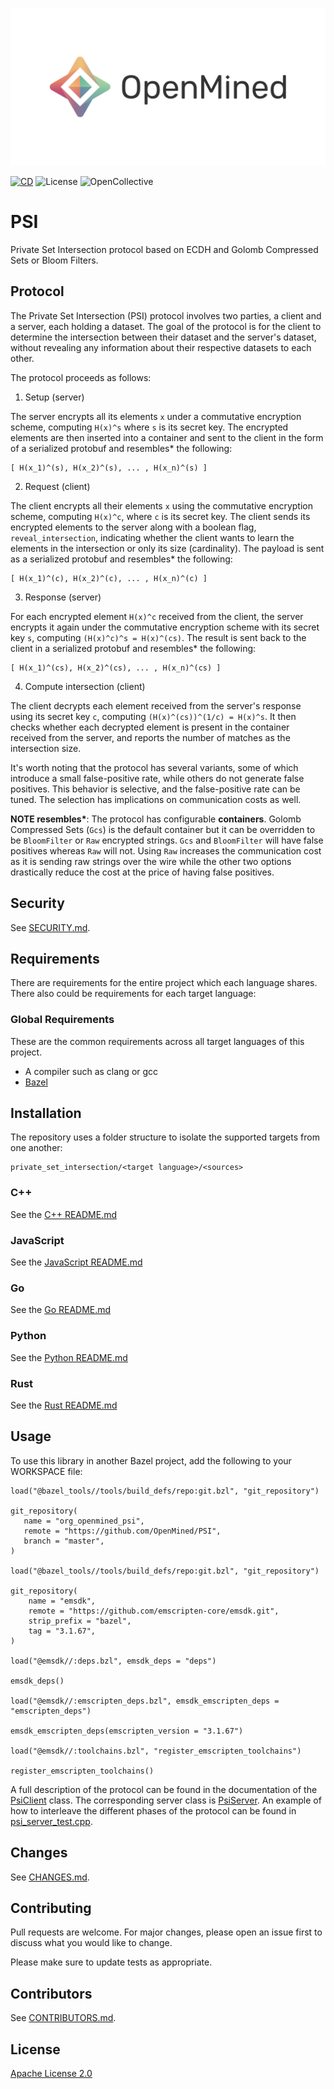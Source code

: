![om-logo](https://github.com/OpenMined/design-assets/blob/master/logos/OM/horizontal-primary-trans.png)

[![CD](https://github.com/OpenMined/PSI/actions/workflows/CD.yml/badge.svg?event=release)](https://github.com/OpenMined/PSI/actions/workflows/CD.yml)
![License](https://img.shields.io/github/license/OpenMined/PSI)
![OpenCollective](https://img.shields.io/opencollective/all/openmined)

# PSI

Private Set Intersection protocol based on ECDH and Golomb Compressed Sets or
Bloom Filters.

## Protocol

The Private Set Intersection (PSI) protocol involves two parties, a client and a
server, each holding a dataset. The goal of the protocol is for the client to
determine the intersection between their dataset and the server's dataset,
without revealing any information about their respective datasets to each other.

The protocol proceeds as follows:

1. Setup (server)

The server encrypts all its elements `x` under a commutative encryption scheme,
computing `H(x)^s` where `s` is its secret key. The encrypted elements are then
inserted into a container and sent to the client in the form of a serialized
protobuf and resembles* the following:

```
[ H(x_1)^(s), H(x_2)^(s), ... , H(x_n)^(s) ]
```

2. Request (client)

The client encrypts all their elements `x` using the commutative encryption
scheme, computing `H(x)^c`, where `c` is its secret key. The client sends its
encrypted elements to the server along with a boolean flag,
`reveal_intersection`, indicating whether the client wants to learn the elements
in the intersection or only its size (cardinality). The payload is sent as a
serialized protobuf and resembles* the following:

```
[ H(x_1)^(c), H(x_2)^(c), ... , H(x_n)^(c) ]
```

3. Response (server)

For each encrypted element `H(x)^c` received from the client, the server
encrypts it again under the commutative encryption scheme with its secret key
`s`, computing `(H(x)^c)^s = H(x)^(cs)`. The result is sent back to the client
in a serialized protobuf and resembles* the following:

```
[ H(x_1)^(cs), H(x_2)^(cs), ... , H(x_n)^(cs) ]
```

4. Compute intersection (client)

The client decrypts each element received from the server's response using its
secret key `c`, computing `(H(x)^(cs))^(1/c) = H(x)^s`. It then checks whether
each decrypted element is present in the container received from the server, and
reports the number of matches as the intersection size.

It's worth noting that the protocol has several variants, some of which
introduce a small false-positive rate, while others do not generate false
positives. This behavior is selective, and the false-positive rate can be tuned.
The selection has implications on communication costs as well.

__NOTE resembles*__: The protocol has configurable **containers**. Golomb
Compressed Sets (`Gcs`) is the default container but it can be overridden to be
`BloomFilter` or `Raw` encrypted strings. `Gcs` and `BloomFilter` will have
false positives whereas `Raw` will not. Using `Raw` increases the communication
cost as it is sending raw strings over the wire while the other two options
drastically reduce the cost at the price of having false positives.

## Security

See [SECURITY.md](SECURITY.md).

## Requirements

There are requirements for the entire project which each language shares. There
also could be requirements for each target language:

### Global Requirements

These are the common requirements across all target languages of this project.

- A compiler such as clang or gcc
- [Bazel](https://bazel.build)

## Installation

The repository uses a folder structure to isolate the supported targets from one
another:

```
private_set_intersection/<target language>/<sources>
```

### C++

See the [C++ README.md](private_set_intersection/cpp/README.md)

### JavaScript

See the [JavaScript README.md](private_set_intersection/javascript/README.md)

### Go

See the [Go README.md](private_set_intersection/go/README.md)

### Python

See the [Python README.md](private_set_intersection/python/README.md)

### Rust

See the [Rust README.md](private_set_intersection/rust/README.md)

## Usage

To use this library in another Bazel project, add the following to your
WORKSPACE file:

```
load("@bazel_tools//tools/build_defs/repo:git.bzl", "git_repository")

git_repository(
   name = "org_openmined_psi",
   remote = "https://github.com/OpenMined/PSI",
   branch = "master",
)

load("@bazel_tools//tools/build_defs/repo:git.bzl", "git_repository")

git_repository(
    name = "emsdk",
    remote = "https://github.com/emscripten-core/emsdk.git",
    strip_prefix = "bazel",
    tag = "3.1.67",
)

load("@emsdk//:deps.bzl", emsdk_deps = "deps")

emsdk_deps()

load("@emsdk//:emscripten_deps.bzl", emsdk_emscripten_deps = "emscripten_deps")

emsdk_emscripten_deps(emscripten_version = "3.1.67")

load("@emsdk//:toolchains.bzl", "register_emscripten_toolchains")

register_emscripten_toolchains()
```

A full description of the protocol can be found in the documentation of the
[PsiClient](private_set_intersection/cpp/psi_client.h) class. The corresponding
server class is [PsiServer](private_set_intersection/cpp/psi_server.h). An
example of how to interleave the different phases of the protocol can be found
in [psi_server_test.cpp](private_set_intersection/cpp/psi_server_test.cpp).

## Changes

See [CHANGES.md](CHANGES.md).

## Contributing

Pull requests are welcome. For major changes, please open an issue first to
discuss what you would like to change.

Please make sure to update tests as appropriate.

## Contributors

See [CONTRIBUTORS.md](CONTRIBUTORS.md).

## License

[Apache License 2.0](https://choosealicense.com/licenses/apache-2.0/)
